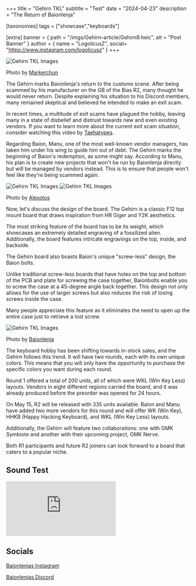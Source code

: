 +++
title = "Gehirn TKL"
subtitle = "Test"
date = "2024-04-23"
description = "The Return of Baionlenja"

[taxonomies]
tags = ["showcase","keyboards"]

[extra]
banner = { path = "/imgs/Gehirn-article/Gehirn9.heic", alt = "Post Banner" }
author = { name = "LogolicusZ", social= "https://www.instagram.com/logolicusz" }
+++

<img src="/imgs/Gehirn-article/Gehirn9.heic" alt="Gehirn TKL Images" title="Markerchun" class="TitleImage">

<p class="image-text">Photo by <a href="https://www.instagram.com/markerchun/">Markerchun</a></p>

The Gehirn marks Baionlenja's return to the customs scene. After being scammed by his manufacturer on the GB of the Bias R2, many thought he would never return. Despite explaining his situation to his Discord members, many remained skeptical and believed he intended to make an exit scam.

In recent times, a multitude of exit scams have plagued the hobby, leaving many in a state of disbelief and distrust towards new and even existing vendors. If you want to learn more about the current exit scam situation, consider watching this video by [Taehatypes](https://www.youtube.com/watch?v=2fdSJgInpsg).

Regarding Baion, Manu, one of the most well-known vendor managers, has taken him under his wing to guide him out of debt. The Gehirn marks the beginning of Baion's redemption, as some might say. According to Manu, his plan is to create new projects that won't be run by Baionlenja directly but will be managed by vendors instead. This is to ensure that people won't feel like they're being scammed again.

<div class="duo">
<img src="/imgs/Gehirn-article/Gehirn1.jpeg" alt="Gehirn TKL Images" title="Alexotos" class="duoImage">
<img src="/imgs/Gehirn-article/Gehirn2.jpeg" alt="Gehirn TKL Images" title="Alexotos" class="duoImage">
</div>
<p class="image-text">Photo by <a href="https://www.instagram.com/alexotos/">Alexotos</a></p>
  
Now, let's discuss the design of the board. The Gehirn is a classic F12 top mount board that draws inspiration from HR Giger and Y2K aesthetics.

The most striking feature of the board has to be its weight, which showcases an extremely detailed engraving of a fossilized alien. Additionally, the board features intricate engravings on the top, inside, and backside.

The Gehirn board also boasts Baion's unique "screw-less" design, the Baion bolts.

Unlike traditional screw-less boards that have holes on the top and bottom of the PCB and plate for screwing the case together, Baionbolts enable you to screw the case at a 45-degree angle back together. This design not only allows for the use of larger screws but also reduces the risk of losing screws inside the case.

Many people appreciate this feature as it eliminates the need to open up the entire case just to retrieve a lost screw.
  
<img src="/imgs/Gehirn-article/Gehirn12.webp" alt="Gehirn TKL Images" title="Baionlenja" class="TitleImage">
  
<p class="image-text">Photo by <a href="https://www.instagram.com/baionlenja">Baionlenja</a></p>
  
The keyboard hobby has been shifting towards in-stock sales, and the Gehirn follows this trend. It will have two rounds, each with its own unique colors. This means that you will only have the opportunity to purchase the specific colors you want during each round.

Round 1 offered a total of 200 units, all of which were WKL (Win Key Less) layouts. Vendors in eight different regions carried the board, and it was already produced before the preorder was opened for 24 hours.
  
On May 15, R2 will be released with 335 units available. Baion and Manu have added two more vendors for this round and will offer WK (Win Key), HHKB (Happy Hacking Keyboard), and WKL (Win Key Less) layouts.

Additionally, the Gehirn will feature two collaborations: one with GMK Symbiote and another with their upcoming project, GMK Nerve.

Both R1 participants and future R2 joiners can look forward to a board that caters to a popular niche.

## Sound Test

<iframe src="https://www.youtube.com/embed/nNGA-pVOH6k?si=oSCSeXzpCojrvfHl" title="YouTube video player" frameborder="0" allow="accelerometer; autoplay; clipboard-write; encrypted-media; gyroscope; picture-in-picture; web-share" referrerpolicy="strict-origin-when-cross-origin" allowfullscreen></iframe>

## Socials

[Baionlenjas Instagram](https://www.instagram.com/baionlenja/)

[Baionlenjas Discord](https://discord.com/invite/baionlenja)
